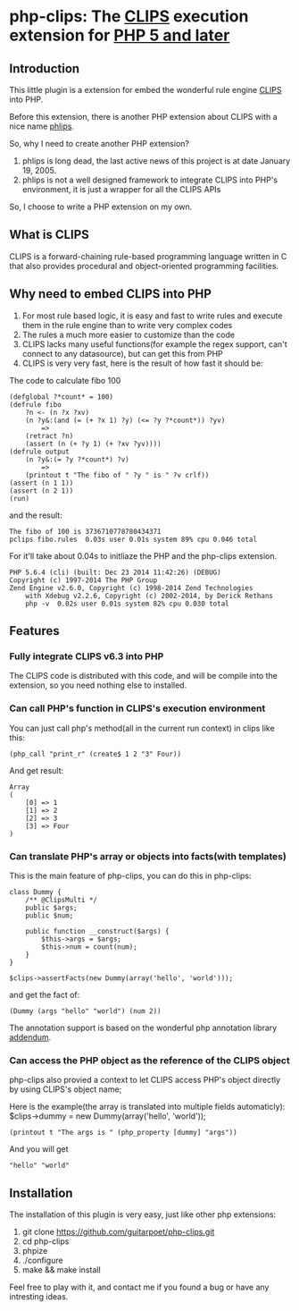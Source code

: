 # php-clips: The [CLIPS](http://clipsrules.sourceforge.net) execution extension for [PHP 5 and later](http://php.net)

## Introduction

This little plugin is a extension for embed the wonderful rule engine [CLIPS](http://clipsrules.sourceforge.net) into PHP.

Before this extension, there is another PHP extension about CLIPS with a nice name [phlips](http://phlips.sourceforge.net).

So, why I need to create another PHP extension?

1. phlips is long dead, the last active news of this project is at date January 19, 2005.
2. phlips is not a well designed framework to integrate CLIPS into PHP's environment, it is just a wrapper for all the CLIPS APIs

So, I choose to write a PHP extension on my own.

## What is CLIPS

CLIPS is a forward-chaining rule-based programming language written in C that also provides procedural and object-oriented programming facilities.

## Why need to embed CLIPS into PHP

1. For most rule based logic, it is easy and fast to write rules and execute them in the rule engine than to write very complex codes
2. The rules a much more easier to customize than the code
3. CLIPS lacks many useful functions(for example the regex support, can't connect to any datasource), but can get this from PHP
4. CLIPS is very very fast, here is the result of how fast it should be:

The code to calculate fibo 100 

	(defglobal ?*count* = 100)
	(defrule fibo
		?n <- (n ?x ?xv)
		(n ?y&:(and (= (+ ?x 1) ?y) (<= ?y ?*count*)) ?yv)
			=>
		(retract ?n)
		(assert (n (+ ?y 1) (+ ?xv ?yv))))
	(defrule output
		(n ?y&:(= ?y ?*count*) ?v)
			=>
		(printout t "The fibo of " ?y " is " ?v crlf))
	(assert (n 1 1))
	(assert (n 2 1))
	(run)

and the result:

	The fibo of 100 is 3736710778780434371
	pclips fibo.rules  0.03s user 0.01s system 89% cpu 0.046 total

For it'll take about 0.04s to initliaze the PHP and the php-clips extension.

	PHP 5.6.4 (cli) (built: Dec 23 2014 11:42:26) (DEBUG)
	Copyright (c) 1997-2014 The PHP Group
	Zend Engine v2.6.0, Copyright (c) 1998-2014 Zend Technologies
		with Xdebug v2.2.6, Copyright (c) 2002-2014, by Derick Rethans
		php -v  0.02s user 0.01s system 82% cpu 0.030 total

## Features

### Fully integrate CLIPS v6.3 into PHP

The CLIPS code is distributed with this code, and will be compile into the extension, so you need nothing else to installed.

### Can call PHP's function in CLIPS's execution environment

You can just call php's method(all in the current run context) in clips like this:

	(php_call "print_r" (create$ 1 2 "3" Four))

And get result:

	Array
	(
		[0] => 1
		[1] => 2
		[2] => 3
		[3] => Four
	)

### Can translate PHP's array or objects into facts(with templates)

This is the main feature of php-clips, you can do this in php-clips:

	class Dummy { 
		/** @ClipsMulti */
		public $args;
		public $num;

		public function __construct($args) {
			$this->args = $args;
			$this->num = count(num);
		}
	}

	$clips->assertFacts(new Dummy(array('hello', 'world')));
	
and get the fact of:

	(Dummy (args "hello" "world") (num 2))

The annotation support is based on the wonderful php annotation library [addendum](https://code.google.com/p/addendum/).

### Can access the PHP object as the reference of the CLIPS object

php-clips also provied a context to let CLIPS access PHP's object directly by using CLIPS's object name;

Here is the example(the array is translated into multiple fields automaticly):
	$clips->dummy = new Dummy(array('hello', 'world'));

	(printout t "The args is " (php_property [dummy] "args"))

And you will get
	
	"hello" "world"

## Installation

The installation of this plugin is very easy, just like other php extensions:

1. git clone https://github.com/guitarpoet/php-clips.git
2. cd php-clips
3. phpize
4. ./configure
5. make && make install

Feel free to play with it, and contact me if you found a bug or have any intresting ideas.
